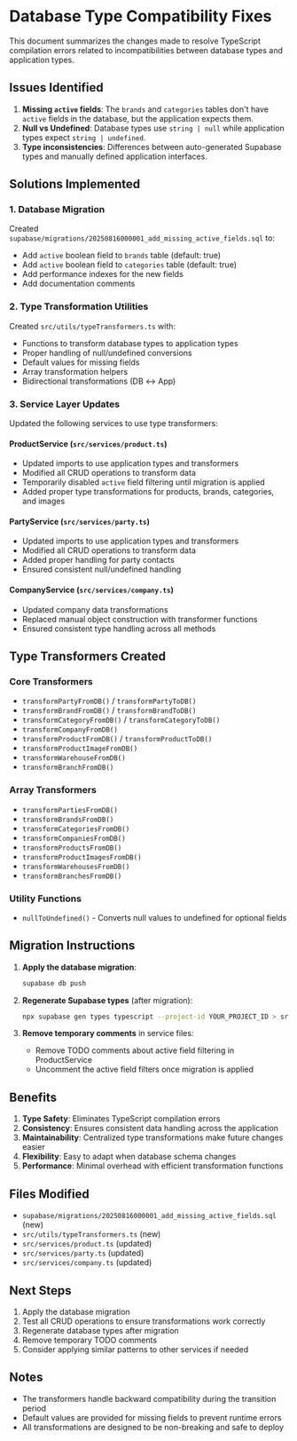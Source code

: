 # Database Type Compatibility Fixes

This document summarizes the changes made to resolve TypeScript compilation errors related to incompatibilities between database types and application types.

## Issues Identified

1. **Missing `active` fields**: The `brands` and `categories` tables don't have `active` fields in the database, but the application expects them.
2. **Null vs Undefined**: Database types use `string | null` while application types expect `string | undefined`.
3. **Type inconsistencies**: Differences between auto-generated Supabase types and manually defined application interfaces.

## Solutions Implemented

### 1. Database Migration

Created `supabase/migrations/20250816000001_add_missing_active_fields.sql` to:
- Add `active` boolean field to `brands` table (default: true)
- Add `active` boolean field to `categories` table (default: true)
- Add performance indexes for the new fields
- Add documentation comments

### 2. Type Transformation Utilities

Created `src/utils/typeTransformers.ts` with:
- Functions to transform database types to application types
- Proper handling of null/undefined conversions
- Default values for missing fields
- Array transformation helpers
- Bidirectional transformations (DB ↔ App)

### 3. Service Layer Updates

Updated the following services to use type transformers:

#### ProductService (`src/services/product.ts`)
- Updated imports to use application types and transformers
- Modified all CRUD operations to transform data
- Temporarily disabled `active` field filtering until migration is applied
- Added proper type transformations for products, brands, categories, and images

#### PartyService (`src/services/party.ts`)
- Updated imports to use application types and transformers
- Modified all CRUD operations to transform data
- Added proper handling for party contacts
- Ensured consistent null/undefined handling

#### CompanyService (`src/services/company.ts`)
- Updated company data transformations
- Replaced manual object construction with transformer functions
- Ensured consistent type handling across all methods

## Type Transformers Created

### Core Transformers
- `transformPartyFromDB()` / `transformPartyToDB()`
- `transformBrandFromDB()` / `transformBrandToDB()`
- `transformCategoryFromDB()` / `transformCategoryToDB()`
- `transformCompanyFromDB()`
- `transformProductFromDB()` / `transformProductToDB()`
- `transformProductImageFromDB()`
- `transformWarehouseFromDB()`
- `transformBranchFromDB()`

### Array Transformers
- `transformPartiesFromDB()`
- `transformBrandsFromDB()`
- `transformCategoriesFromDB()`
- `transformCompaniesFromDB()`
- `transformProductsFromDB()`
- `transformProductImagesFromDB()`
- `transformWarehousesFromDB()`
- `transformBranchesFromDB()`

### Utility Functions
- `nullToUndefined()` - Converts null values to undefined for optional fields

## Migration Instructions

1. **Apply the database migration**:
   ```bash
   supabase db push
   ```

2. **Regenerate Supabase types** (after migration):
   ```bash
   npx supabase gen types typescript --project-id YOUR_PROJECT_ID > src/types/database.ts
   ```

3. **Remove temporary comments** in service files:
   - Remove TODO comments about active field filtering in ProductService
   - Uncomment the active field filters once migration is applied

## Benefits

1. **Type Safety**: Eliminates TypeScript compilation errors
2. **Consistency**: Ensures consistent data handling across the application
3. **Maintainability**: Centralized type transformations make future changes easier
4. **Flexibility**: Easy to adapt when database schema changes
5. **Performance**: Minimal overhead with efficient transformation functions

## Files Modified

- `supabase/migrations/20250816000001_add_missing_active_fields.sql` (new)
- `src/utils/typeTransformers.ts` (new)
- `src/services/product.ts` (updated)
- `src/services/party.ts` (updated)
- `src/services/company.ts` (updated)

## Next Steps

1. Apply the database migration
2. Test all CRUD operations to ensure transformations work correctly
3. Regenerate database types after migration
4. Remove temporary TODO comments
5. Consider applying similar patterns to other services if needed

## Notes

- The transformers handle backward compatibility during the transition period
- Default values are provided for missing fields to prevent runtime errors
- All transformations are designed to be non-breaking and safe to deploy